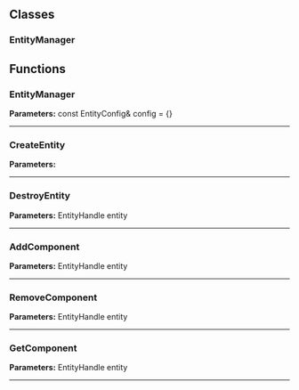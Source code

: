 
## Classes

### EntityManager




## Functions

### EntityManager



**Parameters:** const EntityConfig& config = {}

---

### CreateEntity



**Parameters:** 

---

### DestroyEntity



**Parameters:** EntityHandle entity

---

### AddComponent



**Parameters:** EntityHandle entity

---

### RemoveComponent



**Parameters:** EntityHandle entity

---

### GetComponent



**Parameters:** EntityHandle entity

---
